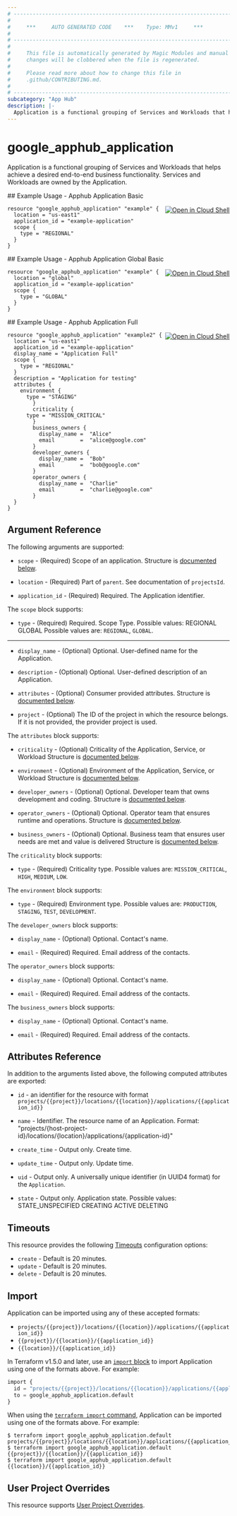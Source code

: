 ```yaml
---
# ----------------------------------------------------------------------------
#
#     ***     AUTO GENERATED CODE    ***    Type: MMv1     ***
#
# ----------------------------------------------------------------------------
#
#     This file is automatically generated by Magic Modules and manual
#     changes will be clobbered when the file is regenerated.
#
#     Please read more about how to change this file in
#     .github/CONTRIBUTING.md.
#
# ----------------------------------------------------------------------------
subcategory: "App Hub"
description: |-
  Application is a functional grouping of Services and Workloads that helps achieve a desired end-to-end business functionality.
---
```


# google_apphub_application

Application is a functional grouping of Services and Workloads that helps achieve a desired end-to-end business functionality. Services and Workloads are owned by the Application.



<div class = "oics-button" style="float: right; margin: 0 0 -15px">
  <a href="https://console.cloud.google.com/cloudshell/open?cloudshell_git_repo=https%3A%2F%2Fgithub.com%2Fterraform-google-modules%2Fdocs-examples.git&cloudshell_image=gcr.io%2Fcloudshell-images%2Fcloudshell%3Alatest&cloudshell_print=.%2Fmotd&cloudshell_tutorial=.%2Ftutorial.md&cloudshell_working_dir=apphub_application_basic&open_in_editor=main.tf" target="_blank">
    <img alt="Open in Cloud Shell" src="//gstatic.com/cloudssh/images/open-btn.svg" style="max-height: 44px; margin: 32px auto; max-width: 100%;">
  </a>
</div>
## Example Usage - Apphub Application Basic


```hcl
resource "google_apphub_application" "example" {
  location = "us-east1"
  application_id = "example-application"
  scope {
    type = "REGIONAL"
  }
}
```
<div class = "oics-button" style="float: right; margin: 0 0 -15px">
  <a href="https://console.cloud.google.com/cloudshell/open?cloudshell_git_repo=https%3A%2F%2Fgithub.com%2Fterraform-google-modules%2Fdocs-examples.git&cloudshell_image=gcr.io%2Fcloudshell-images%2Fcloudshell%3Alatest&cloudshell_print=.%2Fmotd&cloudshell_tutorial=.%2Ftutorial.md&cloudshell_working_dir=apphub_application_global_basic&open_in_editor=main.tf" target="_blank">
    <img alt="Open in Cloud Shell" src="//gstatic.com/cloudssh/images/open-btn.svg" style="max-height: 44px; margin: 32px auto; max-width: 100%;">
  </a>
</div>
## Example Usage - Apphub Application Global Basic


```hcl
resource "google_apphub_application" "example" {
  location = "global"
  application_id = "example-application"
  scope {
    type = "GLOBAL"
  }
}
```
<div class = "oics-button" style="float: right; margin: 0 0 -15px">
  <a href="https://console.cloud.google.com/cloudshell/open?cloudshell_git_repo=https%3A%2F%2Fgithub.com%2Fterraform-google-modules%2Fdocs-examples.git&cloudshell_image=gcr.io%2Fcloudshell-images%2Fcloudshell%3Alatest&cloudshell_print=.%2Fmotd&cloudshell_tutorial=.%2Ftutorial.md&cloudshell_working_dir=apphub_application_full&open_in_editor=main.tf" target="_blank">
    <img alt="Open in Cloud Shell" src="//gstatic.com/cloudssh/images/open-btn.svg" style="max-height: 44px; margin: 32px auto; max-width: 100%;">
  </a>
</div>
## Example Usage - Apphub Application Full


```hcl
resource "google_apphub_application" "example2" {
  location = "us-east1"
  application_id = "example-application"
  display_name = "Application Full"
  scope {
    type = "REGIONAL"
  }
  description = "Application for testing"
  attributes {
    environment {
      type = "STAGING"
		}
		criticality {  
      type = "MISSION_CRITICAL"
		}
		business_owners {
		  display_name =  "Alice"
		  email        =  "alice@google.com"
		}
		developer_owners {
		  display_name =  "Bob"
		  email        =  "bob@google.com"
		}
		operator_owners {
		  display_name =  "Charlie"
		  email        =  "charlie@google.com"
		}
  }
}
```

## Argument Reference

The following arguments are supported:


* `scope` -
  (Required)
  Scope of an application.
  Structure is [documented below](#nested_scope).

* `location` -
  (Required)
  Part of `parent`. See documentation of `projectsId`.

* `application_id` -
  (Required)
  Required. The Application identifier.


<a name="nested_scope"></a>The `scope` block supports:

* `type` -
  (Required)
  Required. Scope Type. 
   Possible values:
  REGIONAL
  GLOBAL
  Possible values are: `REGIONAL`, `GLOBAL`.

- - -


* `display_name` -
  (Optional)
  Optional. User-defined name for the Application.

* `description` -
  (Optional)
  Optional. User-defined description of an Application.

* `attributes` -
  (Optional)
  Consumer provided attributes.
  Structure is [documented below](#nested_attributes).

* `project` - (Optional) The ID of the project in which the resource belongs.
    If it is not provided, the provider project is used.


<a name="nested_attributes"></a>The `attributes` block supports:

* `criticality` -
  (Optional)
  Criticality of the Application, Service, or Workload
  Structure is [documented below](#nested_criticality).

* `environment` -
  (Optional)
  Environment of the Application, Service, or Workload
  Structure is [documented below](#nested_environment).

* `developer_owners` -
  (Optional)
  Optional. Developer team that owns development and coding.
  Structure is [documented below](#nested_developer_owners).

* `operator_owners` -
  (Optional)
  Optional. Operator team that ensures runtime and operations.
  Structure is [documented below](#nested_operator_owners).

* `business_owners` -
  (Optional)
  Optional. Business team that ensures user needs are met and value is delivered
  Structure is [documented below](#nested_business_owners).


<a name="nested_criticality"></a>The `criticality` block supports:

* `type` -
  (Required)
  Criticality type.
  Possible values are: `MISSION_CRITICAL`, `HIGH`, `MEDIUM`, `LOW`.

<a name="nested_environment"></a>The `environment` block supports:

* `type` -
  (Required)
  Environment type.
  Possible values are: `PRODUCTION`, `STAGING`, `TEST`, `DEVELOPMENT`.

<a name="nested_developer_owners"></a>The `developer_owners` block supports:

* `display_name` -
  (Optional)
  Optional. Contact's name.

* `email` -
  (Required)
  Required. Email address of the contacts.

<a name="nested_operator_owners"></a>The `operator_owners` block supports:

* `display_name` -
  (Optional)
  Optional. Contact's name.

* `email` -
  (Required)
  Required. Email address of the contacts.

<a name="nested_business_owners"></a>The `business_owners` block supports:

* `display_name` -
  (Optional)
  Optional. Contact's name.

* `email` -
  (Required)
  Required. Email address of the contacts.

## Attributes Reference

In addition to the arguments listed above, the following computed attributes are exported:

* `id` - an identifier for the resource with format `projects/{{project}}/locations/{{location}}/applications/{{application_id}}`

* `name` -
  Identifier. The resource name of an Application. Format:
  "projects/{host-project-id}/locations/{location}/applications/{application-id}"

* `create_time` -
  Output only. Create time.

* `update_time` -
  Output only. Update time.

* `uid` -
  Output only. A universally unique identifier (in UUID4 format) for the `Application`.

* `state` -
  Output only. Application state. 
   Possible values:
   STATE_UNSPECIFIED
  CREATING
  ACTIVE
  DELETING


## Timeouts

This resource provides the following
[Timeouts](https://developer.hashicorp.com/terraform/plugin/sdkv2/resources/retries-and-customizable-timeouts) configuration options:

- `create` - Default is 20 minutes.
- `update` - Default is 20 minutes.
- `delete` - Default is 20 minutes.

## Import


Application can be imported using any of these accepted formats:

* `projects/{{project}}/locations/{{location}}/applications/{{application_id}}`
* `{{project}}/{{location}}/{{application_id}}`
* `{{location}}/{{application_id}}`


In Terraform v1.5.0 and later, use an [`import` block](https://developer.hashicorp.com/terraform/language/import) to import Application using one of the formats above. For example:

```tf
import {
  id = "projects/{{project}}/locations/{{location}}/applications/{{application_id}}"
  to = google_apphub_application.default
}
```

When using the [`terraform import` command](https://developer.hashicorp.com/terraform/cli/commands/import), Application can be imported using one of the formats above. For example:

```
$ terraform import google_apphub_application.default projects/{{project}}/locations/{{location}}/applications/{{application_id}}
$ terraform import google_apphub_application.default {{project}}/{{location}}/{{application_id}}
$ terraform import google_apphub_application.default {{location}}/{{application_id}}
```

## User Project Overrides

This resource supports [User Project Overrides](https://registry.terraform.io/providers/hashicorp/google/latest/docs/guides/provider_reference#user_project_override).
